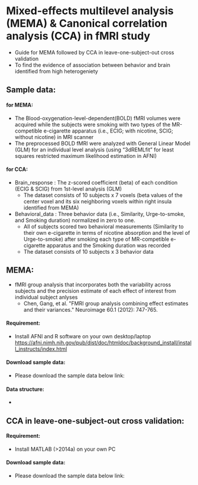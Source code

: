 # Mixed-effects multilevel analysis (MEMA) & Canonical correlation analysis (CCA) in fMRI study
* Guide for MEMA followed by CCA in leave-one-subject-out cross validation
* To find the evidence of association between behavior and brain identified from high heterogeniety

## Sample data:
#### for MEMA:
* The Blood-oxygenation-level-dependent(BOLD) fMRI volumes were acquired while the subjects were smoking with two types of the MR-competible e-cigarette apparatus (i.e., ECIG; with nicotine, SCIG; without nicotine) in MRI scanner  
* The preprocessed BOLD fMRI were analyzed with General Linear Model (GLM) for an individual level analysis (using “3dREMLfit” for least squares restricted maximum likelihood estimation in AFNI)

#### for CCA:
* Brain_response : The z-scored coefficient (beta) of each condition (ECIG & SCIG) from 1st-level analysis (GLM) 
  * The dataset consists of 10 subjects x 7 voxels (beta values of the center voxel and its six neighboring voxels within right insula identified from MEMA)
* Behavioral_data : Three behavior data (i.e., Similarity, Urge-to-smoke, and Smoking duration) normalized in zero to one. 
  * All of subjects scored two behavioral measurements (Similarity to their own e-cigarette in terms of nicotine absorption and the level of Urge-to-smoke) after smoking each type of MR-competible e-cigarette apparatus and the Smoking duration was recorded
  * The dataset consists of 10 subjects x 3 behavior data

## MEMA:
* fMRI group analysis that incorporates both the variability across subjects and the precision estimate of each effect of interest from individual subject anlyses
  * Chen, Gang, et al. "FMRI group analysis combining effect estimates and their variances." Neuroimage 60.1 (2012): 747-765.
#### Requirement:
* Install AFNI and R software on your own desktop/laptop https://afni.nimh.nih.gov/pub/dist/doc/htmldoc/background_install/install_instructs/index.html
#### Download sample data:
* Please download the sample data below link:
#### Data structure:
* 



## CCA in leave-one-subject-out cross validation:
#### Requirement:
* Install MATLAB (>2014a) on your own PC
#### Download sample data:
* Please download the sample data below link:

